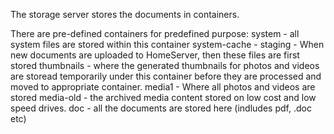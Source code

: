 The storage server stores the documents in containers.

There are pre-defined containers for predefined purpose:
system - all system files are stored within this container
system-cache -
staging - When new documents are uploaded to HomeServer, then these files are first stored
thumbnails - where the generated thumbnails for photos and videos are storead temporarily
under this container before they are processed and moved to appropriate container.
media1 - Where all photos and videos are stored
media-old - the archived media content stored on low cost and low speed drives.
doc - all the documents are stored here (indludes pdf, .doc etc)



